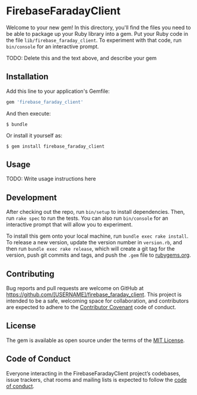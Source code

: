 # FirebaseFaradayClient

Welcome to your new gem! In this directory, you'll find the files you need to be able to package up your Ruby library into a gem. Put your Ruby code in the file `lib/firebase_faraday_client`. To experiment with that code, run `bin/console` for an interactive prompt.

TODO: Delete this and the text above, and describe your gem

## Installation

Add this line to your application's Gemfile:

```ruby
gem 'firebase_faraday_client'
```

And then execute:

    $ bundle

Or install it yourself as:

    $ gem install firebase_faraday_client

## Usage

TODO: Write usage instructions here

## Development

After checking out the repo, run `bin/setup` to install dependencies. Then, run `rake spec` to run the tests. You can also run `bin/console` for an interactive prompt that will allow you to experiment.

To install this gem onto your local machine, run `bundle exec rake install`. To release a new version, update the version number in `version.rb`, and then run `bundle exec rake release`, which will create a git tag for the version, push git commits and tags, and push the `.gem` file to [rubygems.org](https://rubygems.org).

## Contributing

Bug reports and pull requests are welcome on GitHub at https://github.com/[USERNAME]/firebase_faraday_client. This project is intended to be a safe, welcoming space for collaboration, and contributors are expected to adhere to the [Contributor Covenant](http://contributor-covenant.org) code of conduct.

## License

The gem is available as open source under the terms of the [MIT License](https://opensource.org/licenses/MIT).

## Code of Conduct

Everyone interacting in the FirebaseFaradayClient project’s codebases, issue trackers, chat rooms and mailing lists is expected to follow the [code of conduct](https://github.com/[USERNAME]/firebase_faraday_client/blob/master/CODE_OF_CONDUCT.md).
